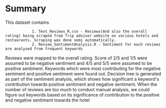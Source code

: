 # Summary

This dataset contains 
```
			1. Text_Reviews_R.csv - Reviews(And also the overall rating) being scraped from Trip advisor website on various hotels and restaurants. Scraping was done semi automatically.
			2. Review_SentimentAnalysis.R - Sentiment for each reviews are analysed from frequent keywords
```
Reviews were mapped to the overall rating. Score of 2/5 and 1/5 were assumed to be negative sentiment 
and 4/5 and 5/5 were assumed to be positive sentiment. Keywords which were most contributing for the 
negative sentiment and positive sentiment were found out. Decision tree is generated as part of the sentiment
analysis, which shows how significant a keyword's contribution towards positive sentiment and negative sentiment. 
When the number of reviews are too much to conduct manual analysis, we could figure out keywords based on its 
significance of contribution to the positive and negative sentiment towards the hotel 


			